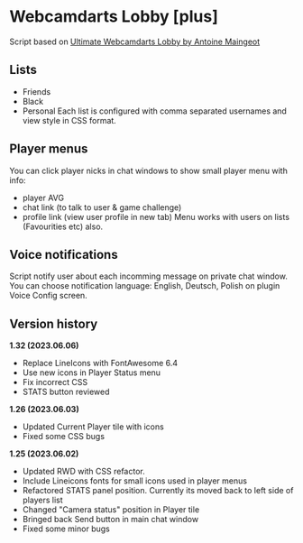 Webcamdarts Lobby [plus]
====================

Script based on [Ultimate Webcamdarts Lobby by Antoine Maingeot](https://greasyfork.org/pl/scripts/401652-ultimate-webcamdarts-lobby)

Lists
---------------------
* Friends
* Black
* Personal
Each list is configured with comma separated usernames and view style in CSS format.


Player menus
---------------------
You can click player nicks in chat windows to show small player menu with info:
- player AVG
- chat link (to talk to user & game challenge)
- profile link (view user profile in new tab)
Menu works with users on lists (Favourities etc) also.

Voice notifications
---------------------
Script notify user about each incomming message on private chat window. 
You can choose notification language: English, Deutsch, Polish on plugin Voice Config screen.  


Version history
---------------------

**1.32 (2023.06.06)**
* Replace LineIcons with FontAwesome 6.4
* Use new icons in Player Status menu
* Fix incorrect CSS
* STATS button reviewed


**1.26 (2023.06.03)**
* Updated Current Player tile with icons
* Fixed some CSS bugs


**1.25 (2023.06.02)**
* Updated RWD with CSS refactor.
* Include Lineicons fonts for small icons used in player menus
* Refactored STATS panel position. Currently its moved back to left side of players list
* Changed "Camera status" position in Player tile
* Bringed back Send button in main chat window
* Fixed some minor bugs
